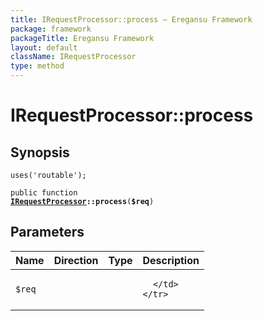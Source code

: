 ```yaml
---
title: IRequestProcessor::process — Eregansu Framework
package: framework
packageTitle: Eregansu Framework
layout: default
className: IRequestProcessor
type: method
---
```


# IRequestProcessor::process

## Synopsis

<code>uses('routable');</code>

<code>public function <b><a href="IRequestProcessor">IRequestProcessor</a>::process</b>(<b>$req</b>)</code>

## Parameters

<table>
  <thead>
    <tr>
      <th>Name</th>
      <th>Direction</th>
      <th>Type</th>
      <th>Description</th>
    </tr>
  </thead>
  <tbody>
    <tr>
      <td><code>$req</code>
      <td><i></i></td>
      <td></td>
      <td>

      </td>
    </tr>
  </tbody>
</table>

